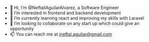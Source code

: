 - 👋 Hi, I’m @NeftaliAguilarAlvarez, a Software Engineer
- 👀 I’m interested in frontend and backend development
- 🌱 I’m currently learning react and improving my skills with Laravel
- 💞️ I’m looking to collaborate on any start up which could give an opportunity
- 📫 You can reach me at jneftal.aguilar@gmail.com

<!---
NeftaliAguilarAlvarez/NeftaliAguilarAlvarez is a ✨ special ✨ repository because its `README.md` (this file) appears on your GitHub profile.
You can click the Preview link to take a look at your changes.
--->
